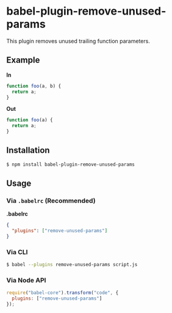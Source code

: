 # babel-plugin-remove-unused-params

This plugin removes unused trailing function parameters.

## Example

**In**

```javascript
function foo(a, b) {
  return a;
}
```

**Out**

```javascript
function foo(a) {
  return a;
}
```

## Installation

```sh
$ npm install babel-plugin-remove-unused-params
```

## Usage

### Via `.babelrc` (Recommended)

**.babelrc**

```json
{
  "plugins": ["remove-unused-params"]
}
```

### Via CLI

```sh
$ babel --plugins remove-unused-params script.js
```

### Via Node API

```javascript
require("babel-core").transform("code", {
  plugins: ["remove-unused-params"]
});
```
